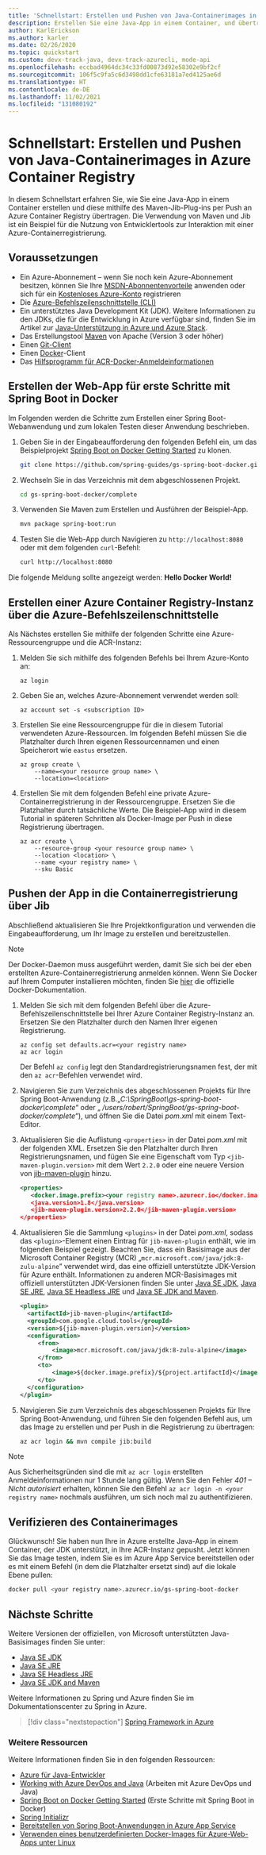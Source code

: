 ```yaml
---
title: 'Schnellstart: Erstellen und Pushen von Java-Containerimages in Azure Container Registry mithilfe von Maven und Jib'
description: Erstellen Sie eine Java-App in einem Container, und übertragen Sie sie mithilfe des Maven-Jib-Plug-ins per Push an Azure Container Registry.
author: KarlErickson
ms.author: karler
ms.date: 02/26/2020
ms.topic: quickstart
ms.custom: devx-track-java, devx-track-azurecli, mode-api
ms.openlocfilehash: eccbad4964dc34c33fd00873d92e58302e9bf2cf
ms.sourcegitcommit: 106f5c9fa5c6d3498dd1cfe63181a7ed4125ae6d
ms.translationtype: HT
ms.contentlocale: de-DE
ms.lasthandoff: 11/02/2021
ms.locfileid: "131080192"
---
```

# <a name="quickstart-build-and-push-java-container-images-to-azure-container-registry"></a>Schnellstart: Erstellen und Pushen von Java-Containerimages in Azure Container Registry

In diesem Schnellstart erfahren Sie, wie Sie eine Java-App in einem Container erstellen und diese mithilfe des Maven-Jib-Plug-ins per Push an Azure Container Registry übertragen. Die Verwendung von Maven und Jib ist ein Beispiel für die Nutzung von Entwicklertools zur Interaktion mit einer Azure-Containerregistrierung.

## <a name="prerequisites"></a>Voraussetzungen

* Ein Azure-Abonnement – wenn Sie noch kein Azure-Abonnement besitzen, können Sie Ihre [MSDN-Abonnentenvorteile](https://azure.microsoft.com/pricing/member-offers/msdn-benefits-details) anwenden oder sich für ein [Kostenloses Azure-Konto](https://azure.microsoft.com/pricing/free-trial) registrieren
* Die [Azure-Befehlszeilenschnittstelle (CLI)](/cli/azure/overview)
* Ein unterstütztes Java Development Kit (JDK). Weitere Informationen zu den JDKs, die für die Entwicklung in Azure verfügbar sind, finden Sie im Artikel zur [Java-Unterstützung in Azure und Azure Stack](/azure/developer/java/fundamentals/java-support-on-azure).
* Das Erstellungstool [Maven](http://maven.apache.org) von Apache (Version 3 oder höher)
* Einen [Git-Client](https://git-scm.com)
* Einen [Docker](https://www.docker.com)-Client
* Das [Hilfsprogramm für ACR-Docker-Anmeldeinformationen](https://github.com/Azure/acr-docker-credential-helper)

## <a name="create-the-spring-boot-on-docker-getting-started-web-app"></a>Erstellen der Web-App für erste Schritte mit Spring Boot in Docker

Im Folgenden werden die Schritte zum Erstellen einer Spring Boot-Webanwendung und zum lokalen Testen dieser Anwendung beschrieben.

1. Geben Sie in der Eingabeaufforderung den folgenden Befehl ein, um das Beispielprojekt [Spring Boot on Docker Getting Started](https://github.com/spring-guides/gs-spring-boot-docker) zu klonen.

   ```bash
   git clone https://github.com/spring-guides/gs-spring-boot-docker.git
   ```

1. Wechseln Sie in das Verzeichnis mit dem abgeschlossenen Projekt.

   ```bash
   cd gs-spring-boot-docker/complete
   ```

1. Verwenden Sie Maven zum Erstellen und Ausführen der Beispiel-App.

   ```bash
   mvn package spring-boot:run
   ```

1. Testen Sie die Web-App durch Navigieren zu `http://localhost:8080` oder mit dem folgenden `curl`-Befehl:

   ```bash
   curl http://localhost:8080
   ```

Die folgende Meldung sollte angezeigt werden: **Hello Docker World!**

## <a name="create-an-azure-container-registry-using-the-azure-cli"></a>Erstellen einer Azure Container Registry-Instanz über die Azure-Befehlszeilenschnittstelle

Als Nächstes erstellen Sie mithilfe der folgenden Schritte eine Azure-Ressourcengruppe und die ACR-Instanz:

1. Melden Sie sich mithilfe des folgenden Befehls bei Ihrem Azure-Konto an:

   ```azurecli
   az login
   ```

1. Geben Sie an, welches Azure-Abonnement verwendet werden soll:

   ```azurecli
   az account set -s <subscription ID>
   ```

1. Erstellen Sie eine Ressourcengruppe für die in diesem Tutorial verwendeten Azure-Ressourcen. Im folgenden Befehl müssen Sie die Platzhalter durch Ihren eigenen Ressourcennamen und einen Speicherort wie `eastus` ersetzen.

   ```azurecli
   az group create \
       --name=<your resource group name> \
       --location=<location>
   ```

1. Erstellen Sie mit dem folgenden Befehl eine private Azure-Containerregistrierung in der Ressourcengruppe. Ersetzen Sie die Platzhalter durch tatsächliche Werte. Die Beispiel-App wird in diesem Tutorial in späteren Schritten als Docker-Image per Push in diese Registrierung übertragen.

   ```azurecli
   az acr create \
       --resource-group <your resource group name> \
       --location <location> \
       --name <your registry name> \
       --sku Basic
   ```

## <a name="push-your-app-to-the-container-registry-via-jib"></a>Pushen der App in die Containerregistrierung über Jib

Abschließend aktualisieren Sie Ihre Projektkonfiguration und verwenden die Eingabeaufforderung, um Ihr Image zu erstellen und bereitzustellen.

> [!NOTE]
> Der Docker-Daemon muss ausgeführt werden, damit Sie sich bei der eben erstellten Azure-Containerregistrierung anmelden können. Wenn Sie Docker auf Ihrem Computer installieren möchten, finden Sie [hier](https://docs.docker.com/install/) die offizielle Docker-Dokumentation.

1. Melden Sie sich mit dem folgenden Befehl über die Azure-Befehlszeilenschnittstelle bei Ihrer Azure Container Registry-Instanz an. Ersetzen Sie den Platzhalter durch den Namen Ihrer eigenen Registrierung.

   ```azurecli
   az config set defaults.acr=<your registry name>
   az acr login
   ```

   Der Befehl `az config` legt den Standardregistrierungsnamen fest, der mit den `az acr`-Befehlen verwendet wird.

1. Navigieren Sie zum Verzeichnis des abgeschlossenen Projekts für Ihre Spring Boot-Anwendung (z.B.„*C:\SpringBoot\gs-spring-boot-docker\complete*“ oder „ */users/robert/SpringBoot/gs-spring-boot-docker/complete*“), und öffnen Sie die Datei *pom.xml* mit einem Text-Editor.

1. Aktualisieren Sie die Auflistung `<properties>` in der Datei *pom.xml* mit der folgenden XML. Ersetzen Sie den Platzhalter durch Ihren Registrierungsnamen, und fügen Sie eine Eigenschaft vom Typ `<jib-maven-plugin.version>` mit dem Wert `2.2.0` oder eine neuere Version von [jib-maven-plugin](https://github.com/GoogleContainerTools/jib/tree/master/jib-maven-plugin) hinzu.

   ```xml
   <properties>
      <docker.image.prefix><your registry name>.azurecr.io</docker.image.prefix>
      <java.version>1.8</java.version>
      <jib-maven-plugin.version>2.2.0</jib-maven-plugin.version>
   </properties>
   ```

1. Aktualisieren Sie die Sammlung `<plugins>` in der Datei *pom.xml*, sodass das `<plugin>`-Element einen Eintrag für `jib-maven-plugin` enthält, wie im folgenden Beispiel gezeigt. Beachten Sie, dass ein Basisimage aus der Microsoft Container Registry (MCR) „`mcr.microsoft.com/java/jdk:8-zulu-alpine`“ verwendet wird, das eine offiziell unterstützte JDK-Version für Azure enthält. Informationen zu anderen MCR-Basisimages mit offiziell unterstützten JDK-Versionen finden Sie unter [Java SE JDK](https://hub.docker.com/_/microsoft-java-jdk), [Java SE JRE](https://hub.docker.com/_/microsoft-java-jre), [Java SE Headless JRE](https://hub.docker.com/_/microsoft-java-jre-headless) und [Java SE JDK and Maven](https://hub.docker.com/_/microsoft-java-maven).

   ```xml
   <plugin>
     <artifactId>jib-maven-plugin</artifactId>
     <groupId>com.google.cloud.tools</groupId>
     <version>${jib-maven-plugin.version}</version>
     <configuration>
        <from>
            <image>mcr.microsoft.com/java/jdk:8-zulu-alpine</image>
        </from>
        <to>
            <image>${docker.image.prefix}/${project.artifactId}</image>
        </to>
     </configuration>
   </plugin>
   ```

1. Navigieren Sie zum Verzeichnis des abgeschlossenen Projekts für Ihre Spring Boot-Anwendung, und führen Sie den folgenden Befehl aus, um das Image zu erstellen und per Push in die Registrierung zu übertragen:

   ```bash
   az acr login && mvn compile jib:build
   ```

> [!NOTE]
>
> Aus Sicherheitsgründen sind die mit `az acr login` erstellten Anmeldeinformationen nur 1 Stunde lang gültig. Wenn Sie den Fehler *401 – Nicht autorisiert* erhalten, können Sie den Befehl `az acr login -n <your registry name>` nochmals ausführen, um sich noch mal zu authentifizieren.

## <a name="verify-your-container-image"></a>Verifizieren des Containerimages

Glückwunsch! Sie haben nun Ihre in Azure erstellte Java-App in einem Container, der JDK unterstützt, in Ihre ACR-Instanz gepusht. Jetzt können Sie das Image testen, indem Sie es im Azure App Service bereitstellen oder es mit einem Befehl (in dem die Platzhalter ersetzt sind) auf die lokale Ebene pullen:

```bash
docker pull <your registry name>.azurecr.io/gs-spring-boot-docker
```

## <a name="next-steps"></a>Nächste Schritte

Weitere Versionen der offiziellen, von Microsoft unterstützten Java-Basisimages finden Sie unter:

* [Java SE JDK](https://hub.docker.com/_/microsoft-java-jdk)
* [Java SE JRE](https://hub.docker.com/_/microsoft-java-jre)
* [Java SE Headless JRE](https://hub.docker.com/_/microsoft-java-jre-headless)
* [Java SE JDK and Maven](https://hub.docker.com/_/microsoft-java-maven)

Weitere Informationen zu Spring und Azure finden Sie im Dokumentationscenter zu Spring in Azure.

> [!div class="nextstepaction"]
> [Spring Framework in Azure](/azure/developer/java/spring-framework)

### <a name="additional-resources"></a>Weitere Ressourcen

Weitere Informationen finden Sie in den folgenden Ressourcen:

* [Azure für Java-Entwickler](/azure/java)
* [Working with Azure DevOps and Java](/azure/devops/java) (Arbeiten mit Azure DevOps und Java)
* [Spring Boot on Docker Getting Started](https://spring.io/guides/gs/spring-boot-docker) (Erste Schritte mit Spring Boot in Docker)
* [Spring Initializr](https://start.spring.io)
* [Bereitstellen von Spring Boot-Anwendungen in Azure App Service](/azure/developer/java/spring-framework/deploy-spring-boot-java-app-on-linux#configure-maven-to-build-image-to-your-azure-container-registry)
* [Verwenden eines benutzerdefinierten Docker-Images für Azure-Web-Apps unter Linux](../app-service/tutorial-custom-container.md)
